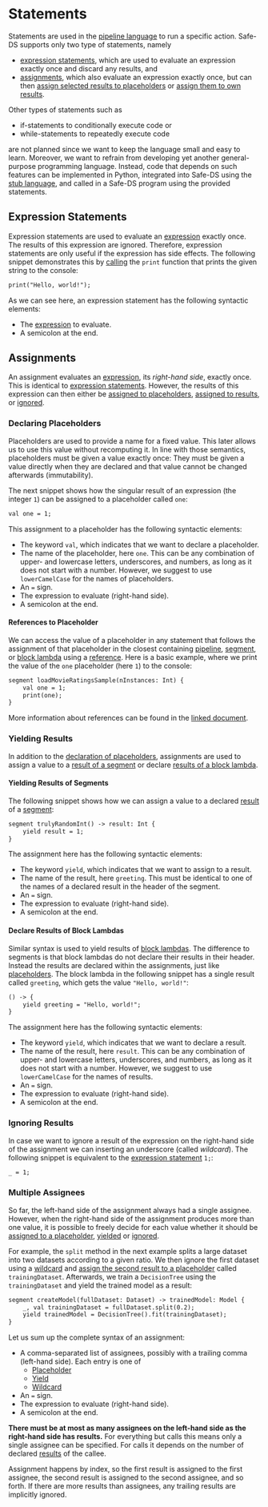 # Statements

Statements are used in the [pipeline language][pipeline-language] to run a specific action. Safe-DS supports only two type of statements, namely

- [expression statements](#expression-statements), which are used to evaluate an expression exactly once and discard any results, and
- [assignments](#assignments), which also evaluate an expression exactly once, but can then [assign selected results to placeholders](#declaring-placeholders) or [assign them to own results](#yielding-results).

Other types of statements such as

- if-statements to conditionally execute code or
- while-statements to repeatedly execute code

are not planned since we want to keep the language small and easy to learn. Moreover, we want to refrain from developing yet another general-purpose programming language. Instead, code that depends on such features can be implemented in Python, integrated into Safe-DS using the [stub language][stub-language], and called in a Safe-DS program using the provided statements.

## Expression Statements

Expression statements are used to evaluate an [expression][expressions] exactly once. The results of this expression are ignored. Therefore, expression statements are only useful if the expression has side effects. The following snippet demonstrates this by [calling][calls] the `print` function that prints the given string to the console:

```txt
print("Hello, world!");
```

As we can see here, an expression statement has the following syntactic elements:

- The [expression][expressions] to evaluate.
- A semicolon at the end.

## Assignments

An assignment evaluates an [expression][expressions], its _right-hand side_, exactly once. This is identical to [expression statements](#expression-statements). However, the results of this expression can then either be [assigned to placeholders](#declaring-placeholders), [assigned to results](#yielding-results), or [ignored](#ignoring-results).

### Declaring Placeholders

Placeholders are used to provide a name for a fixed value. This later allows us to use this value without recomputing it. In line with those semantics, placeholders must be given a value exactly once: They must be given a value directly when they are declared and that value cannot be changed afterwards (immutability).

The next snippet shows how the singular result of an expression (the integer `1`) can be assigned to a placeholder called `one`:

```txt
val one = 1;
```

This assignment to a placeholder has the following syntactic elements:

- The keyword `val`, which indicates that we want to declare a placeholder.
- The name of the placeholder, here `one`. This can be any combination of upper- and lowercase letters, underscores, and numbers, as long as it does not start with a number. However, we suggest to use `lowerCamelCase` for the names of placeholders.
- An `=` sign.
- The expression to evaluate (right-hand side).
- A semicolon at the end.

#### References to Placeholder

We can access the value of a placeholder in any statement that follows the assignment of that placeholder in the closest containing [pipeline][pipelines], [segment][segments], or [block lambda][block-lambdas] using a [reference][references]. Here is a basic example, where we print the value of the `one` placeholder (here `1`) to the console:

```txt
segment loadMovieRatingsSample(nInstances: Int) {
    val one = 1;
    print(one);
}
```

More information about references can be found in the [linked document][references].

### Yielding Results

In addition to the [declaration of placeholders](#declaring-placeholders), assignments are used to assign a value to a [result of a segment](#yielding-results-of-segments) or declare [results of a block lambda](#declare-results-of-block-lambdas).

#### Yielding Results of Segments

The following snippet shows how we can assign a value to a declared [result][results] of a [segment][segments]:

```txt
segment trulyRandomInt() -> result: Int {
    yield result = 1;
}
```

The assignment here has the following syntactic elements:

- The keyword `yield`, which indicates that we want to assign to a result.
- The name of the result, here `greeting`. This must be identical to one of the names of a declared result in the header of the segment.
- An `=` sign.
- The expression to evaluate (right-hand side).
- A semicolon at the end.

#### Declare Results of Block Lambdas

Similar syntax is used to yield results of [block lambdas][block-lambdas]. The difference to segments is that block lambdas do not declare their results in their header. Instead the results are declared within the assignments, just like [placeholders](#declaring-placeholders). The block lambda in the following snippet has a single result called `greeting`, which gets the value `"Hello, world!"`:

```txt
() -> {
    yield greeting = "Hello, world!";
}
```

The assignment here has the following syntactic elements:

- The keyword `yield`, which indicates that we want to declare a result.
- The name of the result, here `result`. This can be any combination of upper- and lowercase letters, underscores, and numbers, as long as it does not start with a number. However, we suggest to use `lowerCamelCase` for the names of results.
- An `=` sign.
- The expression to evaluate (right-hand side).
- A semicolon at the end.

### Ignoring Results

In case we want to ignore a result of the expression on the right-hand side of the assignment we can inserting an underscore (called _wildcard_). The following snippet is equivalent to the [expression statement](#expression-statements) `1;`:

```txt
_ = 1;
```

### Multiple Assignees

So far, the left-hand side of the assignment always had a single assignee. However, when the right-hand side of the assignment produces more than one value, it is possible to freely decide for each value whether it should be [assigned to a placeholder](#declaring-placeholders), [yielded](#yielding-results) or [ignored](#ignoring-results).

For example, the `split` method in the next example splits a large dataset into two datasets according to a given ratio. We then ignore the first dataset using a [wildcard](#ignoring-results) and [assign the second result to a placeholder](#declaring-placeholders) called `trainingDataset`. Afterwards, we train a `DecisionTree` using the `trainingDataset` and yield the trained model as a result:

```txt
segment createModel(fullDataset: Dataset) -> trainedModel: Model {
    _, val trainingDataset = fullDataset.split(0.2);
    yield trainedModel = DecisionTree().fit(trainingDataset);
}
```

Let us sum up the complete syntax of an assignment:

- A comma-separated list of assignees, possibly with a trailing comma (left-hand side). Each entry is one of
  - [Placeholder](#declaring-placeholders)
  - [Yield](#yielding-results)
  - [Wildcard](#ignoring-results)
- An `=` sign.
- The expression to evaluate (right-hand side).
- A semicolon at the end.

**There must be at most as many assignees on the left-hand side as the right-hand side has results.** For everything but calls this means only a single assignee can be specified. For calls it depends on the number of declared [results][results] of the callee.

Assignment happens by index, so the first result is assigned to the first assignee, the second result is assigned to the second assignee, and so forth. If there are more results than assignees, any trailing results are implicitly ignored.

[results]: ../common/results.md
[stub-language]: ../stub-language/README.md
[pipeline-language]: README.md
[expressions]: expressions.md
[block-lambdas]: expressions.md#block-lambdas
[calls]: expressions.md#calls
[references]: expressions.md#references
[segments]: segments.md
[pipelines]: pipelines.md
